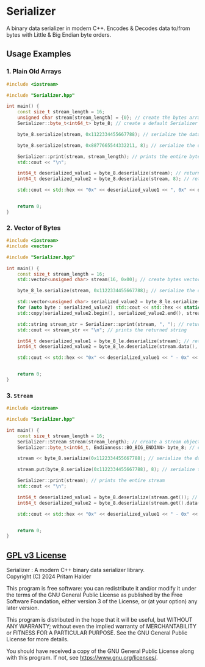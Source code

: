 # Serializer

A binary data serializer in modern C++. Encodes & Decodes data to/from bytes with Little & Big Endian byte orders.

## Usage Examples

### 1. Plain Old Arrays

```cpp
#include <iostream>

#include "Serializer.hpp"

int main() {
    const size_t stream_length = 16;
    unsigned char stream[stream_length] = {0}; // create the bytes array
    Serializer::byte_t<int64_t> byte_8; // create a default Serializer object (Big Endian) of 8 bytes

    byte_8.serialize(stream, 0x1122334455667788); // serialize the data and start putting it from 0 index of bytes array

    byte_8.serialize(stream, 0x8877665544332211, 8); // serialize the data and start putting it from 8th index of bytes array

    Serializer::print(stream, stream_length); // prints the entire bytes array (default delimeter "<space>")
    std::cout << "\n";

    int64_t deserialized_value1 = byte_8.deserialize(stream); // returns the data after deserializing from 0 index of bytes array
    int64_t deserialized_value2 = byte_8.deserialize(stream, 8); // returns the data after deserializing from 8th index of bytes array

    std::cout << std::hex << "0x" << deserialized_value1 << ", 0x" << deserialized_value2 << std::dec << "\n";


    return 0;
}

```

### 2. Vector of Bytes

```cpp
#include <iostream>
#include <vector>

#include "Serializer.hpp"

int main() {
    const size_t stream_length = 16;
    std::vector<unsigned char> stream(16, 0x00); // create bytes vector with size & default values

    byte_8_le.serialize(stream, 0x1122334455667788); // serialize the data and start putting it from 0 index of bytes vector (using the libray provided, 8-byte signed integer in little endian byte order - object)

    std::vector<unsigned char> serialized_value2 = byte_8_le.serialize(0x1122334455667788); // returns the bytes vector of the serialized data
    for (auto byte : serialized_value2) std::cout << std::hex << static_cast<uint>(byte) << " "; std::cout << std::dec << "\n"; // prints the returned bytes vector
    std::copy(serialized_value2.begin(), serialized_value2.end(), stream.begin() + 8); // putting the returned bytes vector to the `stream` bytes vector from its 8th index

    std::string stream_str = Serializer::sprint(stream, ", "); // returns the bytes as a string with <comma> delimeter
    std::cout << stream_str << "\n"; // prints the returned string

    int64_t deserialized_value1 = byte_8_le.deserialize(stream); // returns the data after deserializing from 0 index of bytes array
    int64_t deserialized_value2 = byte_8_le.deserialize(stream.data(), 8); // returns the data after deserializing from 8th index of internal memory of the bytes array

    std::cout << std::hex << "0x" << deserialized_value1 << " - 0x" << deserialized_value2 << std::dec << "\n";


    return 0;
}
```

### 3. `Stream`

```cpp
#include <iostream>

#include "Serializer.hpp"

int main() {
    const size_t stream_length = 16;
    Serializer::Stream stream(stream_length); // create a stream object with length
    Serializer::byte_t<int64_t, Endianness::BO_BIG_ENDIAN> byte_8; // create a Serializer object (Big Endian) of 8 bytes

    stream << byte_8.serialize(0x1122334455667788); // serialize the data and put it into the stream after previous

    stream.put(byte_8.serialize(0x1122334455667788), 8); // serialize the data and start putting it from 8th index of the stream

    Serializer::print(stream); // prints the entire stream
    std::cout << "\n";

    int64_t deserialized_value1 = byte_8.deserialize(stream.get()); // returns the data after deserializing from 0 index of stream vector
    int64_t deserialized_value2 = byte_8.deserialize(stream.get().data(), 8); // returns the data after deserializing from 8th index of internal stream array

    std::cout << std::hex << "0x" << deserialized_value1 << " - 0x" << deserialized_value2 << std::dec << "\n";


    return 0;
}
```

## [GPL v3 License](./LICENSE)

Serializer : A modern C++ binary data serializer library. \
Copyright (C) 2024 Pritam Halder

This program is free software: you can redistribute it and/or modify
it under the terms of the GNU General Public License as published by
the Free Software Foundation, either version 3 of the License, or
(at your option) any later version.

This program is distributed in the hope that it will be useful,
but WITHOUT ANY WARRANTY; without even the implied warranty of
MERCHANTABILITY or FITNESS FOR A PARTICULAR PURPOSE. See the
GNU General Public License for more details.

You should have received a copy of the GNU General Public License
along with this program. If not, see <https://www.gnu.org/licenses/>.
